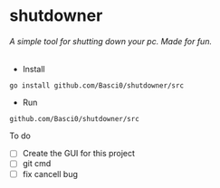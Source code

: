 # shutdowner

###### A simple tool for shutting down your pc. Made for fun.

- Install
```
go install github.com/Basci0/shutdowner/src
```

- Run
```
github.com/Basci0/shutdowner/src
```
To do 

- [ ] Create the GUI for this project
- [ ] git cmd 
- [ ] fix cancell bug 
